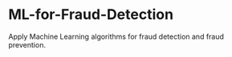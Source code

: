 # ML-for-Fraud-Detection
Apply Machine Learning algorithms for fraud detection and fraud prevention.
